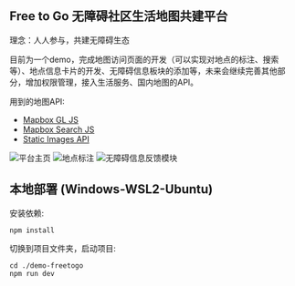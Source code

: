 ## Free to Go 无障碍社区生活地图共建平台

理念：人人参与，共建无障碍生态

目前为一个demo，完成地图访问页面的开发（可以实现对地点的标注、搜索等）、地点信息卡片的开发、无障碍信息板块的添加等，未来会继续完善其他部分，增加权限管理，接入生活服务、国内地图的API。

用到的地图API:
* [Mapbox GL JS](https://docs.mapbox.com/mapbox-gl-js/guides)
* [Mapbox Search JS](https://docs.mapbox.com/mapbox-search-js/guides/)
* [Static Images API](https://docs.mapbox.com/api/maps/static-images/)

![平台主页](https://github.com/user-attachments/assets/3af9af64-ed1d-44cc-8f74-6c57314cebaf)
![地点标注](https://github.com/user-attachments/assets/db51152e-87da-4727-a1af-c776e19fb3b3)
![无障碍信息反馈模块](https://github.com/user-attachments/assets/f3eb921e-5270-42ee-b7fd-53910c2867dc)


## 本地部署 (Windows-WSL2-Ubuntu)

安装依赖:

```
npm install
```

切换到项目文件夹，启动项目:

```
cd ./demo-freetogo 
npm run dev
```
